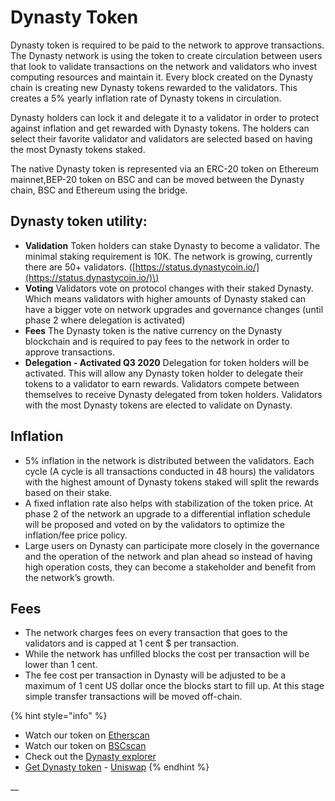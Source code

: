 # Dynasty Token

Dynasty token is required to be paid to the network to approve transactions. The Dynasty network is using the token to create circulation between users that look to validate transactions on the network and validators who invest computing resources and maintain it. Every block created on the Dynasty chain is creating new Dynasty tokens rewarded to the validators. This creates a 5% yearly inflation rate of Dynasty tokens in circulation.

Dynasty holders can lock it and delegate it to a validator in order to protect against inflation and get rewarded with Dynasty tokens. The holders can select their favorite validator and validators are selected based on having the most Dynasty tokens staked.

The native Dynasty token is represented via an ERC-20 token on Ethereum mainnet,BEP-20 token on BSC and can be moved between the Dynasty chain, BSC and Ethereum using the bridge.

## Dynasty token utility:

* **Validation** Token holders can stake Dynasty to become a validator. The minimal staking requirement is 10K. The network is growing, currently there are 50+ validators. \([https://status.dynastycoin.io/](https://status.dynastycoin.io/)\)
* **Voting** Validators vote on protocol changes with their staked Dynasty. Which means validators with higher amounts of Dynasty staked can have a bigger vote on network upgrades and governance changes \(until phase 2 where delegation is activated\)
* **Fees** The Dynasty token is the native currency on the Dynasty blockchain and is required to pay fees to the network in order to approve transactions.
* **Delegation - Activated Q3 2020** Delegation for token holders will be activated. This will allow any Dynasty token holder to delegate their tokens to a validator to earn rewards. Validators compete between themselves to receive Dynasty delegated from token holders. Validators with the most Dynasty tokens are elected to validate on Dynasty.

## **Inflation**

* 5% inflation in the network is distributed between the validators. Each cycle \(A cycle is all transactions conducted in 48 hours\) the validators with the highest amount of Dynasty tokens staked will split the rewards based on their stake.
* A fixed inflation rate also helps with stabilization of the token price. At phase 2 of the network an upgrade to a differential inflation schedule will be proposed and voted on by the validators to optimize the inflation/fee price policy. 
* Large users on Dynasty can participate more closely in the governance and the operation of the network and plan ahead so instead of having high operation costs, they can become a stakeholder and benefit from the network’s growth. 

## **Fees**

* The network charges fees on every transaction that goes to the validators and is capped at 1 cent $ per transaction.
* While the network has unfilled blocks the cost per transaction will be lower than 1 cent. 
* The fee cost per transaction in Dynasty will be adjusted to be a maximum of 1 cent US dollar once the blocks start to fill up. At this stage simple transfer transactions will be moved off-chain.

{% hint style="info" %}
* Watch our token on [Etherscan](https://etherscan.io/token/0x970b9bb2c0444f5e81e9d0efb84c8ccdcdcaf84d)
* Watch our token on [BSCscan](https://bscscan.com/token/0x5857c96dae9cf8511b08cb07f85753c472d36ea3)
* Check out the [Dynasty explorer](https://scan.dynastycoin.io/)
* [Get Dynasty token](https://uniswap.exchange/swap/0x970B9bB2C0444F5E81e9d0eFb84C8ccdcdcAf84d) - [Uniswap](https://uniswap.exchange/swap?outputCurrency=0x970B9bB2C0444F5E81e9d0eFb84C8ccdcdcAf84d)
{% endhint %}

\_\_

